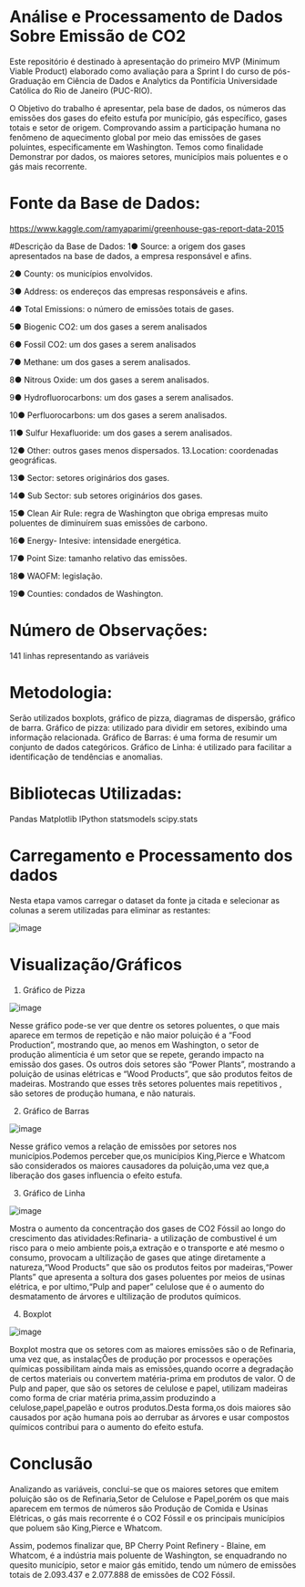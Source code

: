 # Análise e Processamento de Dados Sobre Emissão de CO2
Este repositório é destinado à apresentação do primeiro MVP (Minimum Viable Product) elaborado como avaliação para a Sprint I do curso de pós-Graduação em Ciência de Dados e Analytics da Pontifícia Universidade Católica do Rio de Janeiro (PUC-RIO).

O Objetivo do trabalho é apresentar, pela base de dados, os números das emissões dos gases do efeito estufa por município, gás específico, gases totais e setor de origem. Comprovando assim a participação humana no fenômeno de aquecimento global por meio das emissões de gases poluintes, especificamente em Washington. Temos como finalidade Demonstrar por dados, os maiores setores, municípios mais poluentes e o gás mais recorrente.

# Fonte da Base de Dados:
https://www.kaggle.com/ramyaparimi/greenhouse-gas-report-data-2015

#Descrição da Base de Dados:
1● Source: a origem dos gases apresentados na base de dados, a empresa responsável e afins.

2● County: os municípios envolvidos.

3● Address: os endereços das empresas responsáveis e afins.

4● Total Emissions: o número de emissões totais de gases.

5● Biogenic CO2: um dos gases a serem analisados

6● Fossil CO2: um dos gases a serem analisados

7● Methane: um dos gases a serem analisados.

8● Nitrous Oxide: um dos gases a serem analisados.

9● Hydrofluorocarbons: um dos gases a serem analisados.

10● Perfluorocarbons: um dos gases a serem analisados.

11● Sulfur Hexafluoride: um dos gases a serem analisados.

12● Other: outros gases menos dispersados. 13.Location: coordenadas geográficas.

13● Sector: setores originários dos gases.

14● Sub Sector: sub setores originários dos gases.

15● Clean Air Rule: regra de Washington que obriga empresas muito poluentes de diminuírem suas emissões de carbono.

16● Energy- Intesive: intensidade energética.

17● Point Size: tamanho relativo das emissões.

18● WAOFM: legislação.

19● Counties: condados de Washington.

# Número de Observações:
141 linhas representando as variáveis

# Metodologia:
Serão utilizados boxplots, gráfico de pizza, diagramas de dispersão, gráfico de barra.
Gráfico de pizza: utilizado para dividir em setores, exibindo uma informação relacionada.
Gráfico de Barras: é uma forma de resumir um conjunto de dados categóricos.
Gráfico de Linha: é utilizado para facilitar a identificação de tendências e anomalias.

# Bibliotecas Utilizadas:
Pandas
Matplotlib
IPython
statsmodels
scipy.stats

# Carregamento e Processamento dos dados
Nesta etapa vamos carregar o dataset da fonte ja citada e selecionar as colunas a serem utilizadas para eliminar as restantes:

![image](https://user-images.githubusercontent.com/82593529/236041431-028736df-1737-497a-92df-20b2d0856fa8.png)

# Visualização/Gráficos

1) Gráfico de Pizza

![image](https://user-images.githubusercontent.com/82593529/236041882-715fa40e-982c-4e5b-aa9a-d532613bd351.png)

Nesse gráfico pode-se ver que dentre os setores poluentes, o que mais aparece em termos de repetição e não maior poluição é a “Food Production”, mostrando que, ao menos em Washington, o setor de produção alimentícia é um setor que se repete, gerando impacto na emissão dos gases. Os outros dois setores são “Power Plants”, mostrando a poluição de usinas elétricas e “Wood Products”, que são produtos feitos de madeiras. Mostrando que esses três setores poluentes mais repetitivos , são setores de produção humana, e não naturais.

2) Gráfico de Barras

![image](https://user-images.githubusercontent.com/82593529/236042189-8bd72077-f20c-4511-b6f6-0ad5a1d3a0c0.png)

Nesse gráfico vemos a relação de emissões por setores nos municípios.Podemos perceber que,os municípios King,Pierce e Whatcom são considerados os maiores causadores da poluição,uma vez que,a liberação dos gases influencia o efeito estufa.

3) Gráfico de Linha

![image](https://user-images.githubusercontent.com/82593529/236042389-e02579b2-bd22-4c26-8e50-b59cec4ba1f7.png)

Mostra o aumento da concentração dos gases de CO2 Fóssil ao longo do crescimento das atividades:Refinaria- a utilização de combustivel é um risco para o meio ambiente pois,a extração e o transporte e até mesmo o consumo, provocam a ultilização de gases que atinge diretamente a natureza,“Wood Products” que são os produtos feitos por madeiras,“Power Plants” que apresenta a soltura dos gases poluentes por meios de usinas elétrica, e por ultimo,“Pulp and paper” celulose que é o aumento do desmatamento de árvores e ultilização de produtos químicos.

4) Boxplot

![image](https://user-images.githubusercontent.com/82593529/236042614-81889070-f54e-43a8-9d79-e24b6a294d77.png)

Boxplot mostra que os setores com as maiores emissões são o de Refinaria, uma vez que, as instalaçÕes de produção por processos e operações químicas possibilitam ainda mais as emissões,quando ocorre a degradação de certos materiais ou convertem matéria-prima em produtos de valor. O de Pulp and paper, que são os setores de celulose e papel, utilizam madeiras como forma de criar matéria prima,assim produzindo a celulose,papel,papelão e outros produtos.Desta forma,os dois maiores são causados por ação humana pois ao derrubar as árvores e usar compostos químicos contribui para o aumento do efeito estufa.

# Conclusão
Analizando as variáveis, conclui-se que os maiores setores que emitem poluição são os de Refinaria,Setor de Celulose e Papel,porém os que mais aparecem em termos de números são Produção de Comida e Usinas Elétricas, o gás mais recorrente é o CO2 Fóssil e os principais municípios que poluem são King,Pierce e Whatcom.

Assim, podemos finalizar que, BP Cherry Point Refinery - Blaine, em Whatcom, é a indústria mais poluente de Washington, se enquadrando no quesito município, setor e maior gás emitido, tendo um número de emissões totais de 2.093.437 e 2.077.888 de emissões de CO2 Fóssil.

